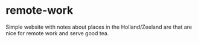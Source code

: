 remote-work
===========

Simple website with notes about places in the Holland/Zeeland are that are nice for remote work and serve good tea.
